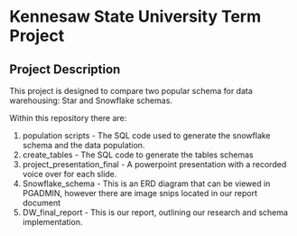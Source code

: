 # Kennesaw State University Term Project

## Project Description

This project is designed to compare two popular schema for data warehousing: Star and Snowflake schemas.

Within this repository there are:

1. population scripts - The SQL code used to generate the snowflake schema and the data population.
2. create_tables - The SQL code to generate the tables schemas
3. project_presentation_final - A powerpoint presentation with a recorded voice over for each slide.
4. Snowflake_schema - This is an ERD diagram that can be viewed in PGADMIN, however there are image snips located in our report document
5. DW_final_report - This is our report, outlining our research and schema implementation.

